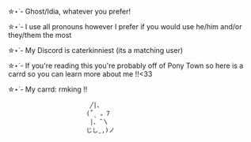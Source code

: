  ✮⋆˙- Ghost/Idia, whatever you prefer!

 ✮⋆˙- I use all pronouns however I prefer if you would use he/him and/or they/them the most

 ✮⋆˙- My Discord is caterkinniest 
(its a matching user) 

 ✮⋆˙- If you're reading this you're probably off of Pony Town so here is a carrd so you can learn more about me !!<33
 
 ✮⋆˙- My carrd: rmking !!
    
                           ╱|、
                          (˚ˎ 。7  
                           |、˜〵          
                          じしˍ,)ノ                       

<!--
**chenyathemost-ever/chenyathemost-ever** is a ✨ _special_ ✨ repository because its `README.md` (this file) appears on your GitHub profile.

Here are some ideas to get you started:

- 🔭 I’m currently working on ...
- 🌱 I’m currently learning ...
- 👯 I’m looking to collaborate on ...
- 🤔 I’m looking for help with ...
- 💬 Ask me about ...
- 📫 How to reach me: ...
- 😄 Pronouns: ...
- ⚡ Fun fact: ...
-->
